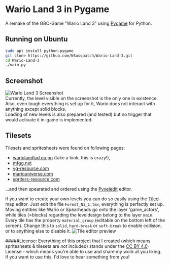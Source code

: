 # Wario Land 3 in Pygame
A remake of the GBC-Game "Wario Land 3" using [Pygame] for Python.

## Running on Ubuntu

```bash
sudo apt install python-pygame
git clone https://github.com/NSasquatch/Wario-Land-3.git
cd Wario-Land-3
./main.py
```

## Screenshot

![Wario Land 3 Screenshot](http://i.imgur.com/ucCK80E.png)  
Currently, the level visible on the screenshot is the only one in existence.   
Also, even tough everything is set up for it, Wario does not interact with anything except solid blocks.  
Loading of new levels is also prepared (and tested) but no trigger that would activate it in-game is implemented.

## Tilesets

Tilesets and spritesheets were found on following pages:

* [wariolandlad.eu.pn](http://wariolandland.eu.pn/wario-land-3/index.php) (take a look, this is crazy!),
* [mfgg.net](http://www.mfgg.net/index.php?act=resdb&param=01&c=1&o=&filter=4.100)
* [vg-resource.com](http://www.vg-resource.com/post-392196.html)  
* [mariouniverse.com](http://www.mariouniverse.com/sprites/gbc/wl3)
* [spriters-resource.com](http://www.spriters-resource.com/search/?q=wario+land+3&c=5&o%5B%5D=s&o%5B%5D=g&o%5B%5D=ts&o%5B%5D=tg&o%5B%5D=p)
  
...and then spearated and ordered using the  [Pyxeledit](http://pyxeledit.com/) editor.

If you want to create your own levels you can do so easily using the [Tiled](http://www.mapeditor.org/)-map editor. Just edit the file `Forest_N1_1.tmx`, everything is perfectly set up. Moving entities like Wario or Spearheads go onto the layer 'game_actors', while tiles (=blocks) regarding the leveldesign belong to the layer `main`. Every tile has the property `material_group` (editable on the bottom left of the screen). Change this to `solid`, `hard-break`  or `soft-break` to enable collision, or to anything else to disable it.
![Tile editor preview](http://i.imgur.com/Qprh2bY.png)

#####License:
Everything of this project that I created (which means spritesheets & tilesets are *not* included) stands under the [CC BY 4.0](http://creativecommons.org/licenses/by/4.0/)-License - which means you're able to use and share my work at you liking. If you want to use this, I'd love to hear something from you!

[Pygame]: http://pygame.org/
